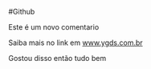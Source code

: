 #Github

Este é um novo comentario 

Saiba mais no link em www.ygds.com.br


Gostou disso então tudo bem
